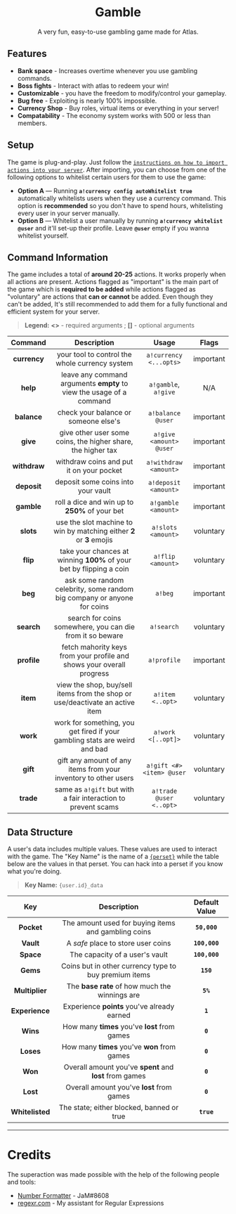 <div align="center">

# Gamble
A very fun, easy-to-use gambling game made for Atlas.

</div>

## Features

* **Bank space** - Increases overtime whenever you use gambling commands.
* **Boss fights** - Interact with atlas to redeem your win!
* **Customizable** - you have the freedom to modify/control your gameplay.
* **Bug free** - Exploiting is nearly 100% impossible.
* **Currency Shop** - Buy roles, virtual items or everything in your server!
* **Compatability** - The economy system works with 500 or less than members.

## Setup
The game is plug-and-play. Just follow the [`instructions on how to import actions into your server`](../../README.MD). After importing, you can choose from one of the following options to whitelist certain users for them to use the game:

* **Option A** — Running **`a!currency config autoWhitelist true`** automatically whitelists users when they use a currency command. This option is **recommended** so you don't have to spend hours, whitelisting every user in your server manually.
* **Option B** — Whitelist a user manually by running **`a!currency whitelist @user`** and it'll set-up their profile. Leave **`@user`** empty if you wanna whitelist yourself.

## Command Information
The game includes a total of **around 20-25** actions. It works properly when all actions are present. Actions flagged as "important" is the main part of the game which is **required to be added** while actions flagged as "voluntary" are actions that **can or cannot** be added. Even though they can't be added, It's still recommended to add them for a fully functional and efficient system for your server.

> **Legend:** **<>** - required arguments ; **[]** - optional arguments

Command  	| 			Description						| Usage 		   | Flags
:--------: 	| 			:---------: 						| :---: 		   | :---:
**currency** 	| your tool to control the whole currency system 				| `a!currency <...opts>`   | important
**help** 	| leave any command arguments **empty** to view the usage of a command  	| `a!gamble`, `a!give`     | N/A
**balance**	| check your balance or someone else's						| `a!balance @user` 	   | important
**give** 	| give other user some coins, the higher share, the higher tax			| `a!give <amount> @user`  | important
**withdraw** 	| withdraw coins and put it on your pocket					| `a!withdraw <amount>`    | important
**deposit**  	| deposit some coins into your vault						| `a!deposit <amount>`     | important
**gamble**   	| roll a dice and win up to **250%** of your bet				| `a!gamble <amount>`      | important
**slots**    	| use the slot machine to win by matching either **2** or **3** emojis		| `a!slots <amount>`       | voluntary
**flip** 	| take your chances at winning **100%** of your bet by flipping a coin 		| `a!flip <amount>`        | voluntary
**beg**		| ask some random celebrity, some random big company or anyone for coins	| `a!beg`		   | important
**search**	| search for coins somewhere, you can die from it so beware			| `a!search`		   | voluntary
**profile**	| fetch mahority keys from your profile and shows your overall progress		| `a!profile`		   | important
**item**	| view the shop, buy/sell items from the shop or use/deactivate an active item	| `a!item <..opt>`	   | voluntary
**work**	| work for something, you get fired if your gambling stats are weird and bad	| `a!work <[..opt]>`	   | voluntary
**gift**	| gift any amount of any items from your inventory to other users		| `a!gift <#> <item> @user`| voluntary
**trade**	| same as `a!gift` but with a fair interaction to prevent scams			| `a!trade @user <..opt>`  | voluntary

<div id="currency-data-structure">
	
## Data Structure
A user's data includes multiple values. These values are used to interact with the game. The "Key Name" is the name of a [`{perset}`](https://atlas.bot/documentation/tags/perset) while the table below are the values in that perset. You can hack into a perset if you know what you're doing.

> **Key Name:** `{user.id}_data`

Key	   	| 		Description 		    	  	  | Default Value 
:---:   	| 		:---------: 		    	  	  | :-----------: 
**Pocket** 	| The amount used for buying items and gambling coins  	  | **`50,000`**
**Vault**  	| A *safe* place to store user coins	   	  	  | **`100,000`**
**Space**  	| The capacity of a user's vault		  	  | **`100,000`**
**Gems**   	| Coins but in other currency type to buy premium items	  | **`150`**
**Multiplier**  | The **base rate** of how much the winnings are	  | **`5%`**
**Experience**  | Experience **points** you've already earned 	  	  | **`1`**
**Wins**	| How many **times** you've **lost** from games	  	  | **`0`**
**Loses**	| How many **times** you've **won** from games    	  | **`0`**
**Won**		| Overall amount you've **spent** and **lost** from games | **`0`**
**Lost**	| Overall amount you've **lost** from games	  	  | **`0`**
**Whitelisted** | The state; either blocked, banned or true 	  	  | **`true`**

</div>

--------------------------------------
# Credits
The superaction was made possible with the help of the following people and tools:
* [Number Formatter](https://github.com/atlasbot/community-actions/tree/master/Snippets/Emrison-NumberFormatter) - JaM#8608
* <a href="https://regexr.com" target="_blank">regexr.com</a> - My assistant for Regular Expressions
